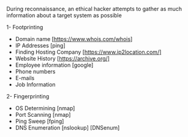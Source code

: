 During reconnaissance, an ethical hacker attempts to gather as much information about a target system as possible

1- Footprinting
- Domain name [https://www.whois.com/whois]
- IP Addresses [ping]
- Finding Hosting Company [https://www.ip2location.com/]
- Website History [https://archive.org/]
- Employee information [google]
- Phone numbers
- E-mails
- Job Information

2- Fingerprinting
- OS Determining [nmap]
- Port Scanning [nmap]
- Ping Sweep [fping]
- DNS Enumeration [nslookup] [DNSenum]

